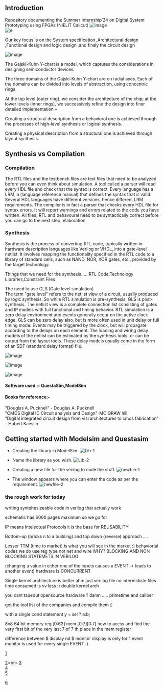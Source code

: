 
## Introduction 

Repository documenting the Summer Internship’24 on Digital System Prototyping using FPGAs (NIELIT Calicut)
![image](https://github.com/ARX-0/Digital-System-Prototyping-using-FPGAs-Intern/assets/143102635/ddeb2a02-2344-46c1-86b7-a55d79f40aba)<br>
![e](https://github.com/ARX-0/Digital-System-Prototyping-using-FPGAs-Intern/assets/143102635/b0084d1d-4bed-4e68-8e09-fcfc0dd5c110)

Our key focus is on the System specification ,Architectural design ,Functional design and logic design ,and finaly the circuit design <br>

![image](https://github.com/ARX-0/Digital-System-Prototyping-using-FPGAs-Intern/assets/143102635/33154139-4ee6-4524-8f3e-11037ca2ca3a)<br>

The Gajski-Kuhn Y-chart is a model, which captures the considerations in designing semiconductor devices.

The three domains of the Gajski-Kuhn Y-chart are on radial axes. Each of the domains can be divided into levels of abstraction, using concentric rings.

At the top level (outer ring), we consider the architecture of the chip; at the lower levels (inner rings), we successively refine the design into finer detailed implementation −

Creating a structural description from a behavioral one is achieved through the processes of high-level synthesis or logical synthesis.

Creating a physical description from a structural one is achieved through layout synthesis.<br>

## Synthesis vs Compilation

### Compilation
The RTL files and the testbench files are text files that need to be analyzed before you can even think about simulation. A tool called a parser will read every HDL file and check that the syntax is correct. Every language has a LRM, a (language reference manual) that defines the syntax that is valid. Several HDL languages have different versions, hence different LRM requirements. The compiler is in fact a parser that checks every HDL file for syntax errors. It will report warnings and errors related to the code you have written. All files, RTL and behavoural need to be syntactically correct before you can go to the next step, elaboration.

### Synthesis
Synthesis is the process of converting RTL code, typically written in hardware description languages like Verilog or VHDL, into a gate-level netlist. It involves mapping the functionality specified in the RTL code to a library of standard cells, such as NAND, NOR, XOR gates, etc., provided by the target technology.

Things that we need for the synthesis.....
RTL Code,Technology Libraries,Constraint Files

The need to use GLS (Gate level simulation)<br>
The term "gate level" refers to the netlist view of a circuit, usually produced by logic synthesis. So while RTL simulation is pre-synthesis, GLS is post-synthesis. The netlist view is a complete connection list consisting of gates and IP models with full functional and timing behavior. RTL simulation is a zero delay environment and events generally occur on the active clock edge. GLS can be zero delay also, but is more often used in unit delay or full timing mode. Events may be triggered by the clock, but will propagate according to the delays on each element. The loading and wiring delay models of the netlist can be estimated by the synthesis tools, or can be output from the layout tools. These delay models usually come in the form of an SDF (standard delay format) file.

![image](https://github.com/ARX-0/Digital-System-Prototyping-using-FPGAs-Intern/assets/143102635/1f8d60b8-5ebb-4161-8cc6-b603661904f9)

![image](https://github.com/ARX-0/Digital-System-Prototyping-using-FPGAs-Intern/assets/143102635/9088652b-5f25-46db-86b2-2eba0dac05a9)

![image](https://github.com/ARX-0/Digital-System-Prototyping-using-FPGAs-Intern/assets/143102635/0f476501-d1b3-4e96-b792-c7f5a8b38e09)

#### Software used :- QuestaSim,ModelSim

#### Books for reference:-
"Douglas A. Pucknell" - Douglas A. Pucknell <br>
"CMOS Digital IC Circuit analysis and Design"-MC GRAW hill <br>
"Digital integrated circuit design from vlsi architectures to cmos fabrication" - Hubert Kaeslin

## Getting started with Modelsim and Questasim

* Creating the library in ModelSim.
![Lib-1](https://github.com/Jerin-Shaibu/Digital-System-Prototyping-using-FPGAs-Intern/assets/151813972/3ea1c769-8033-4c20-a847-2fe3dc07a853)

* Name the library as you wish.
![Lib-2](https://github.com/Jerin-Shaibu/Digital-System-Prototyping-using-FPGAs-Intern/assets/151813972/0432eaab-7467-49f4-9a8d-7c39f6006487)

* Creating a new file for the verilog to code the stuff.
![newfile-1](https://github.com/Jerin-Shaibu/Digital-System-Prototyping-using-FPGAs-Intern/assets/151813972/9b212173-0079-44d5-be13-a12585aea08a)
* The window appears where you can enter the code as per the requirement.
![newfile-2](https://github.com/Jerin-Shaibu/Digital-System-Prototyping-using-FPGAs-Intern/assets/151813972/c82a254b-00bc-4ca9-affe-6fa0abc94680)


### the rough work for today 

writing syntehesizeable code in verilog that actually work 

schematic has 6000 pages maximum so we go for

IP means Intelectual Protocols it is the base for REUSABILITY 

Bottom-up (bricks n to a building) and top down (reverse) approach ....

Lesser TTM (time to market) is what you will see in the market :)
behaviorial codes we do use reg type not net and wire WHY?
BLOCKING AND NON BLOCKING STATEMETS IN VERILOG 

(changing a value in either one of the inputs causes a EVENT -> leads to another event) hardware is CONCURRENT 

Single kernel architecture is better ahm just verilog file no intermidiate files time consumed is vv less :) 
double kernel arch 


you cant tapeout opensource hardware ? damn .....  primetime and caliber 

get the tool list of the companies and compile them :) 

with a single cond statement y = sel ? a:b;

8x8 64 bit memory 
reg [0:63] mem [0:7][0:7]
how to acess and find the very first bit of the very last 7 of 7 th place in the mem register 

difference between $ display nd $ monitor 
display is only for 1 event 
monitor is used for every single EVENT :)

[1](https://www.geeksforgeeks.org/left-shift-right-shift-operators-c-cpp/)<br>

[2](https://chipedge.com/everything-you-need-to-know-about-synthesis-in-vlsi/#:~:text=Synthesis%20in%20VLSI%20is%20the,into%20a%20properly%20implemented%20chip.)<br>
[3](
https://www.google.com/search?q=ieee+standards+for+verilog+2005+and+2006&rlz=1C1JJTC_enIN1033IN1035&oq=ieee+standards+for+verilog+2005+and+2006+&gs_lcrp=EgZjaHJvbWUyBggAEEUYOTIJCAEQIRgKGKABMgkIAhAhGAoYoAHSAQkxMTk2NWowajmoAgCwAgE&sourceid=chrome&ie=UTF-8)<br>
[4](
https://www.google.com/search?gs_ssp=eJzj4tLP1TcwS8mtTDI0YPRSLEstyszJT1dIzEtRKK4sLknNhYmk55ckZyQWAwB31xDQ&q=verilog+and+systemverilog+gotchas&rlz=1C1JJTC_enIN1033IN1035&oq=verilog+and+system+verilog+g&gs_lcrp=EgZjaHJvbWUqCQgBEC4YChiABDIGCAAQRRg5MgkIARAuGAoYgAQyCQgCEAAYChiABDINCAMQABiGAxiABBiKBTINCAQQABiGAxiABBiKBTINCAUQABiGAxiABBiKBTINCAYQABiGAxiABBiKBTINCAcQABiGAxiABBiKBTIKCAgQABiABBiiBNIBCDgwMDZqMGo3qAIIsAIB&sourceid=chrome&ie=UTF-8
)
<br>
[5](https://web.engr.oregonstate.edu/~traylor/ece474/beamer_lectures/verilog_number_literals.pdf)<br>

[6](https://www.geeksforgeeks.org/little-and-big-endian-mystery/)
